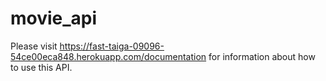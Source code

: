 # movie_api
Please visit https://fast-taiga-09096-54ce00eca848.herokuapp.com/documentation for information about how to use this API.